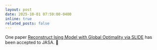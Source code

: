 ```yaml
---
layout: post
date: 2025-10-01 07:59:00-0400
inline: true
related_posts: false
---
```


One paper [Reconstruct Ising Model with Global Optimality via SLIDE](https://www.tandfonline.com/doi/full/10.1080/01621459.2025.2571245) has been accepted to JASA. :tada: 
